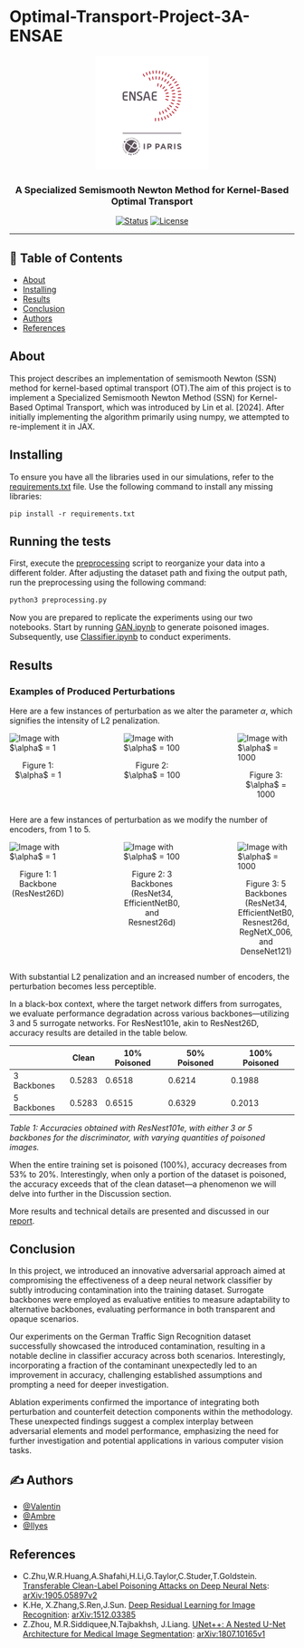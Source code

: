 # Optimal-Transport-Project-3A-ENSAE
<p align="center">
  <a href="" rel="noopener">
 <img width=200px height=200px src="ENSAE.png" alt="Project logo"></a>
</p>

<h3 align="center">A Specialized Semismooth Newton Method for Kernel-Based
Optimal Transport</h3>

<div align="center">

[![Status](https://img.shields.io/badge/status-active-success.svg)]()
[![License](https://img.shields.io/badge/license-MIT-blue.svg)](/LICENSE)

</div>

---



## 📝 Table of Contents

- [About](#about)
- [Installing](#Installing)
- [Results](#Results)
- [Conclusion](#Conclusion)
- [Authors](#authors)
- [References](#References)

##  About <a name = "about"></a>
This project describes an implementation of semismooth Newton (SSN) method for kernel-based optimal transport (OT).The aim of this project is to
implement a Specialized Semismooth Newton Method (SSN) for Kernel-Based Optimal Transport,
which was introduced by Lin et al. [2024]. After initially implementing the algorithm primarily using numpy, we attempted to re-implement
it in JAX.




## Installing <a name = "Installing"></a>

To ensure you have all the libraries used in our simulations, refer to the [requirements.txt](requirements.txt) file. Use the following command to install any missing libraries:

```
pip install -r requirements.txt
```




##  Running the tests <a name = "tests"></a>

First, execute the [preprocessing](preprocessing.py) script to reorganize your data into a different folder. After adjusting the dataset path and fixing the output path, run the preprocessing using the following command:

```bash
python3 preprocessing.py
```

Now you are prepared to replicate the experiments using our two notebooks. Start by running [GAN.ipynb](GAN.ipynb) to generate poisoned images. Subsequently, use [Classifier.ipynb](Classifiers.ipynb) to conduct experiments.


## Results <a name="Results"></a>

### Examples of Produced Perturbations

Here are a few instances of perturbation as we alter the parameter $\alpha$, which signifies the intensity of L2 penalization.

<div style="display: flex; flex-wrap: wrap; justify-content: space-between;">

  <div style="flex-basis: 20%;">
    <img src="images/alpha1.png" alt="Image with $\alpha$ = 1" width="10%">
    <p style="text-align: center;">Figure 1: $\alpha$ = 1</p>
  </div>

  <div style="flex-basis: 20%;">
    <img src="images/alpha100.png" alt="Image with $\alpha$ = 100" width="10%">
    <p style="text-align: center;">Figure 2: $\alpha$ = 100</p>
  </div>

  <div style="flex-basis: 20%;">
    <img src="images/alpha1000.png" alt="Image with $\alpha$ = 1000" width="10%">
    <p style="text-align: center;">Figure 3: $\alpha$ = 1000</p>
  </div>

</div>


Here are a few instances of perturbation as we modify the number of encoders, from 1 to 5.

<div style="display: flex; flex-wrap: wrap; justify-content: space-between;">

  <div style="flex-basis: 20%;">
    <img src="images/1bkb.png" alt="Image with $\alpha$ = 1" width="20%">
    <p style="text-align: center;">Figure 1: 1 Backbone (ResNest26D)</p>
  </div>

  <div style="flex-basis: 20%;">
    <img src="images/3bkb.png" alt="Image with $\alpha$ = 100" width="20%">
    <p style="text-align: center;">Figure 2: 3 Backbones (ResNet34, EfficientNetB0, and Resnest26d)</p>
  </div>

  <div style="flex-basis: 20%;">
    <img src="images/5bkb.png" alt="Image with $\alpha$ = 1000" width="20%">
    <p style="text-align: center;">Figure 3: 5 Backbones (ResNet34, EfficientNetB0, Resnest26d, RegNetX_006, and DenseNet121)</p>
  </div>

</div>

With substantial L2 penalization and an increased number of encoders, the perturbation becomes less perceptible.

In a black-box context, where the target network differs from surrogates, we evaluate performance degradation across various backbones—utilizing 3 and 5 surrogate networks. For ResNest101e, akin to ResNest26D, accuracy results are detailed in the table below.

|                 | Clean | 10% Poisoned | 50% Poisoned | 100% Poisoned |
|-----------------|-------|--------------|--------------|---------------|
| 3 Backbones     | 0.5283| 0.6518       | 0.6214       | 0.1988        |
| 5 Backbones     | 0.5283| 0.6515       | 0.6329       | 0.2013        |

*Table 1: Accuracies obtained with ResNest101e, with either 3 or 5 backbones for the discriminator, with varying quantities of poisoned images.*

When the entire training set is poisoned (100%), accuracy decreases from 53% to 20%. Interestingly, when only a portion of the dataset is poisoned, the accuracy exceeds that of the clean dataset—a phenomenon we will delve into further in the Discussion section.

More results and technical details are presented and discussed in our [report](report.pdf).


## Conclusion <a name="Conclusion"></a>

In this project, we introduced an innovative adversarial approach aimed at compromising the effectiveness of a deep neural network classifier by subtly introducing contamination into the training dataset. Surrogate backbones were employed as evaluative entities to measure adaptability to alternative backbones, evaluating performance in both transparent and opaque scenarios.

Our experiments on the German Traffic Sign Recognition dataset successfully showcased the introduced contamination, resulting in a notable decline in classifier accuracy across both scenarios. Interestingly, incorporating a fraction of the contaminant unexpectedly led to an improvement in accuracy, challenging established assumptions and prompting a need for deeper investigation.

Ablation experiments confirmed the importance of integrating both perturbation and counterfeit detection components within the methodology. These unexpected findings suggest a complex interplay between adversarial elements and model performance, emphasizing the need for further investigation and potential applications in various computer vision tasks.







## ✍️ Authors <a name = "authors"></a>

- [@Valentin](https://github.com/Tordjx) 
- [@Ambre](https://github.com/ambree14) 
- [@Ilyes](https://github.com/ilyeshammouda) 



## References <a name = "References"></a>
- C.Zhu,W.R.Huang,A.Shafahi,H.Li,G.Taylor,C.Studer,T.Goldstein. [Transferable Clean-Label Poisoning Attacks on Deep Neural Nets](https://doi.org/10.48550/arXiv.1905.05897): [arXiv:1905.05897v2](https://doi.org/10.48550/arXiv.1905.05897)
- K.He, X.Zhang,S.Ren,J.Sun. [Deep Residual Learning for Image Recognition](https://doi.org/10.48550/arXiv.1512.03385): [	arXiv:1512.03385 ](
https://doi.org/10.48550/arXiv.1512.03385)
- Z.Zhou, M.R.Siddiquee,N.Tajbakhsh, J.Liang. [UNet++: A Nested U-Net Architecture for Medical Image Segmentation](https://doi.org/10.48550/arXiv.1807.10165): [arXiv:1807.10165v1 ](
https://doi.org/10.48550/arXiv.1807.10165
)

